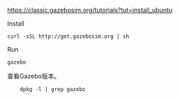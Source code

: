 https://classic.gazebosim.org/tutorials?tut=install_ubuntu


Install
```
curl -sSL http://get.gazebosim.org | sh
```

Run
```
gazebo
```

查看Gazebo版本。

```
    dpkg -l | grep gazebo
```
